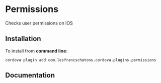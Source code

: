Permissions
==================

Checks user permissions on IOS

Installation
------------

To install from **command line**:

    cordova plugin add com.lesfrancschatons.cordova.plugins.permissions


Documentation
-------------


